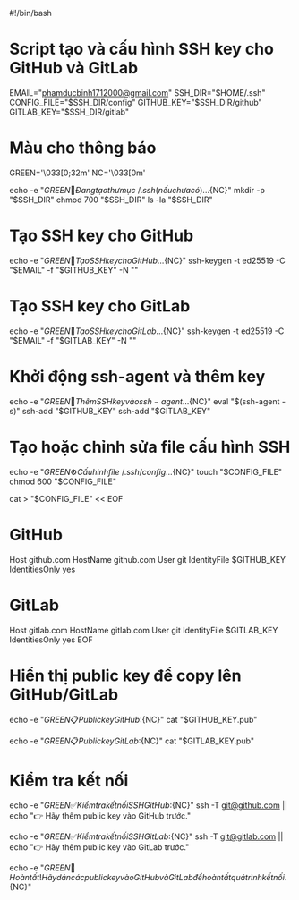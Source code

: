 #!/bin/bash

# Script tạo và cấu hình SSH key cho GitHub và GitLab

EMAIL="phamducbinh1712000@gmail.com"
SSH_DIR="$HOME/.ssh"
CONFIG_FILE="$SSH_DIR/config"
GITHUB_KEY="$SSH_DIR/github"
GITLAB_KEY="$SSH_DIR/gitlab"

# Màu cho thông báo
GREEN='\033[0;32m'
NC='\033[0m'

echo -e "${GREEN}🔐 Đang tạo thư mục ~/.ssh (nếu chưa có)...${NC}"
mkdir -p "$SSH_DIR"
chmod 700 "$SSH_DIR"
ls -la "$SSH_DIR"

# Tạo SSH key cho GitHub
echo -e "${GREEN}📁 Tạo SSH key cho GitHub...${NC}"
ssh-keygen -t ed25519 -C "$EMAIL" -f "$GITHUB_KEY" -N ""

# Tạo SSH key cho GitLab
echo -e "${GREEN}📁 Tạo SSH key cho GitLab...${NC}"
ssh-keygen -t ed25519 -C "$EMAIL" -f "$GITLAB_KEY" -N ""

# Khởi động ssh-agent và thêm key
echo -e "${GREEN}🚀 Thêm SSH key vào ssh-agent...${NC}"
eval "$(ssh-agent -s)"
ssh-add "$GITHUB_KEY"
ssh-add "$GITLAB_KEY"

# Tạo hoặc chỉnh sửa file cấu hình SSH
echo -e "${GREEN}⚙️  Cấu hình file ~/.ssh/config...${NC}"
touch "$CONFIG_FILE"
chmod 600 "$CONFIG_FILE"

cat > "$CONFIG_FILE" << EOF
# GitHub
Host github.com
  HostName github.com
  User git
  IdentityFile $GITHUB_KEY
  IdentitiesOnly yes

# GitLab
Host gitlab.com
  HostName gitlab.com
  User git
  IdentityFile $GITLAB_KEY
  IdentitiesOnly yes
EOF

# Hiển thị public key để copy lên GitHub/GitLab
echo -e "${GREEN}📋 Public key GitHub:${NC}"
cat "$GITHUB_KEY.pub"

echo -e "${GREEN}📋 Public key GitLab:${NC}"
cat "$GITLAB_KEY.pub"

# Kiểm tra kết nối
echo -e "${GREEN}✅ Kiểm tra kết nối SSH GitHub:${NC}"
ssh -T git@github.com || echo "👉 Hãy thêm public key vào GitHub trước."

echo -e "${GREEN}✅ Kiểm tra kết nối SSH GitLab:${NC}"
ssh -T git@gitlab.com || echo "👉 Hãy thêm public key vào GitLab trước."

echo -e "${GREEN}🎉 Hoàn tất! Hãy dán các public key vào GitHub và GitLab để hoàn tất quá trình kết nối.${NC}"
